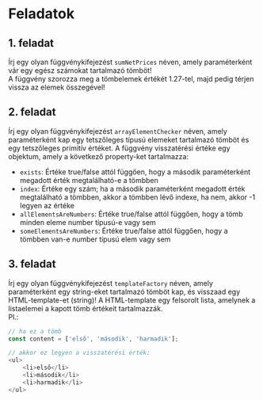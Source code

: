 # Feladatok

## 1. feladat
Írj egy olyan függvénykifejezést `sumNetPrices` néven, amely paraméterként vár egy egész számokat tartalmazó tömböt!   
A függvény szorozza meg a tömbelemek értékét 1.27-tel, majd pedig térjen vissza az elemek összegével!

## 2. feladat
Írj egy olyan függvénykifejezést `arrayElementChecker` néven, amely paraméterként kap egy tetszőleges típusú elemeket tartalmazó tömböt 
és egy tetszőleges primitív értéket. A függvény visszatérési értéke egy objektum, amely a következő property-ket tartalmazza:

   - `exists`: Értéke true/false attól függően, hogy a második paraméterként megadott érték megtalálható-e a tömbben
   - `index`: Értéke egy szám; ha a második paraméterként megadott érték megtalálható a tömbben, akkor a tömbben lévő indexe, ha nem, akkor -1 legyen az értéke
   - `allElementsAreNumbers`: Értéke true/false attól függően, hogy a tömb minden eleme number típusú-e vagy sem
   - `someElementsAreNumbers`: Értéke true/false attól függően, hogy a tömbben van-e number típusú elem vagy sem

## 3. feladat
Írj egy olyan függvénykifejezést `templateFactory` néven, amely paraméterként egy string-eket tartalmazó tömböt kap, és visszaad 
egy HTML-template-et (string)!
A HTML-template egy felsorolt lista, amelynek a listaelemei a kapott tömb értékeit tartalmazzák.  
Pl.:

```JavaScript
// ha ez a tömb
const content = ['első', 'második', 'harmadik'];

// akkor ez legyen a visszatérési érték:
<ul>
    <li>első</li>
    <li>második</li>
    <li>harmadik</li>
</ul>
```
